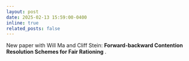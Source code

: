 ```yaml
---
layout: post
date: 2025-02-13 15:59:00-0400
inline: true
related_posts: false
---
```


New paper with Will Ma and Cliff Stein: <b> Forward-backward Contention Resolution Schemes for Fair Rationing </b>.


